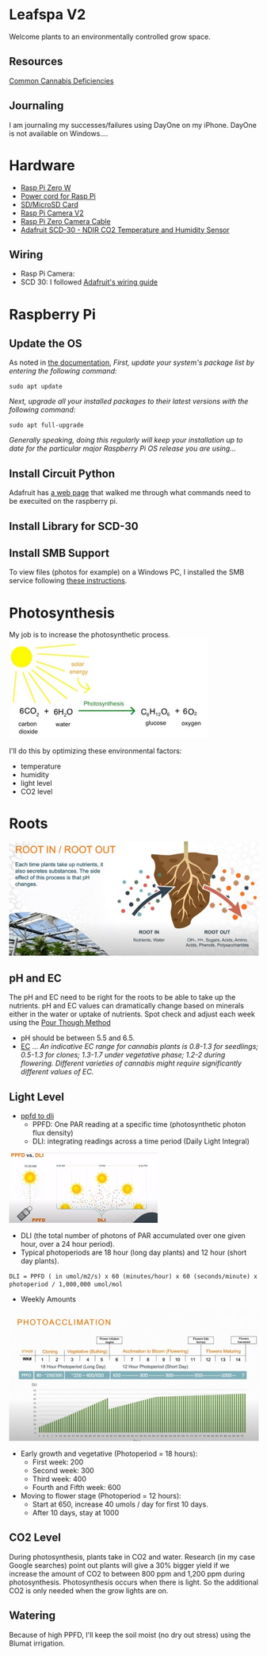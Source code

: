 # Leafspa V2
Welcome plants to an environmentally controlled grow space.  
## Resources
[Common Cannabis Deficiencies](https://www.youtube.com/watch?v=ZTE-YCNWC8s)
## Journaling
I am journaling my successes/failures using DayOne on my iPhone.  DayOne is not available on Windows....


# Hardware
- [Rasp Pi Zero W](https://www.adafruit.com/product/3400) 
- [Power cord for Rasp Pi](https://www.adafruit.com/product/1995)
- [SD/MicroSD Card](https://www.adafruit.com/product/2693)
- [Rasp Pi Camera V2](https://www.adafruit.com/product/3099)
- [Rasp Pi Zero Camera Cable](https://www.adafruit.com/product/3157)
- [Adafruit SCD-30 - NDIR CO2 Temperature and Humidity Sensor](https://learn.adafruit.com/adafruit-scd30)
## Wiring
- Rasp Pi Camera: 
- SCD 30: I followed [Adafruit's wiring guide](https://learn.adafruit.com/adafruit-scd30/python-circuitpython#python-computer-wiring-3081030-6)

# Raspberry Pi
## Update the OS

As noted in [the documentation](https://www.raspberrypi.org/documentation/raspbian/updating.md), _First, update your system's package list by entering the following command:_
```
sudo apt update
```
_Next, upgrade all your installed packages to their latest versions with the following command:_
```
sudo apt full-upgrade

```
_Generally speaking, doing this regularly will keep your installation up to date for the particular major Raspberry Pi OS release you are using..._
## Install Circuit Python
Adafruit has [a web page](https://learn.adafruit.com/circuitpython-on-raspberrypi-linux/installing-circuitpython-on-raspberry-pi) that walked me through what commands need to be execuited on the raspberry pi.
## Install Library for SCD-30

## Install SMB Support
To view files (photos for example) on a Windows PC, I installed the SMB service following [these instructions](https://pimylifeup.com/raspberry-pi-samba/). 

# Photosynthesis
My job is to increase the photosynthetic process.  
![photosynthesis](images\photosynthesis.jpg)

I'll do this by optimizing these environmental factors:
- temperature
- humidity
- light level
- CO2 level
# Roots

![roots](images\roots.jpg)

## pH and EC
The pH and EC need to be right for the roots to be able to take up the nutrients.  pH and EC values can dramatically change based on minerals either in the water or uptake of nutrients.  Spot check and adjust each week using the [Pour Though Method](http://www.css.cornell.edu/courses/260/Media%20testing.pdf)
- pH should be between 5.5 and 6.5.
- [EC](https://www.cannaconnection.com/blog/1903-ideal-ec-range-plants#:~:text=An%20indicative%20EC%20range%20for,significantly%20different%20values%20of%20EC.)
... _An indicative EC range for cannabis plants is 0.8-1.3 for seedlings; 0.5-1.3 for clones; 1.3-1.7 under vegetative phase; 1.2-2 during flowering. Different varieties of cannabis might require significantly different values of EC._


## Light Level
- [ppfd to dli](https://youtu.be/tKzmx6XDOkE?t=330)
    - PPFD: One PAR reading at a specific time (photosynthetic photon flux density)
    - DLI: integrating readings across a time period (Daily Light Integral)

![ppfd to dli](images\PPFDvsDLI.jpg) 

- DLI (the total number of photons of PAR accumulated over one given hour, over a 24 hour period).  
- Typical photoperiods are 18 hour (long day plants) and 12 hour (short day plants).
```
DLI = PPFD ( in umol/m2/s) x 60 (minutes/hour) x 60 (seconds/minute) x photoperiod / 1,000,000 umol/mol
```
- Weekly Amounts

![AmountOfPPFD](images\AmountOfPPFDpergrowingCycle.jpg)

- Early growth and vegetative (Photoperiod = 18 hours):
    - First week: 200
    - Second week: 300
    - Third week: 400
    - Fourth and Fifth week: 600
- Moving to flower stage (Photoperiod = 12 hours):
    - Start at 650, increase 40 umols / day for first 10 days.
    - After 10 days, stay at 1000

## CO2 Level
During photosynthesis, plants take in CO2 and water.  Research (in my case Google searches) point out plants will give a 30% bigger yield if we increase the amount of CO2 to between 800 ppm and 1,200 ppm during photosynthesis.  Photosynthesis occurs when there is light.  So the additional CO2 is only needed when the grow lights are on.

## Watering
Because of high PPFD, I'll keep the soil moist (no dry out stress) using the Blumat irrigation.


